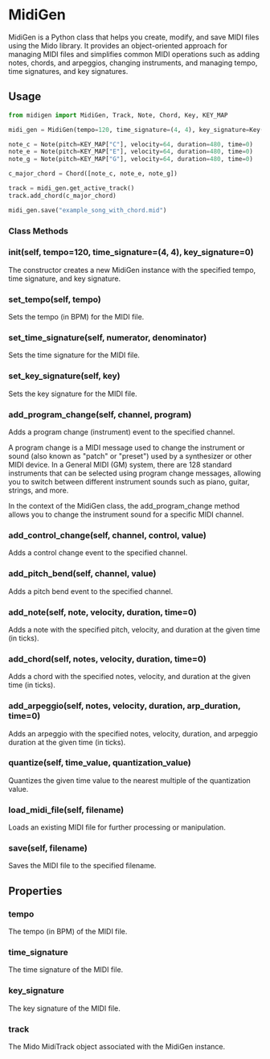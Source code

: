 # MidiGen

MidiGen is a Python class that helps you create, modify, and save MIDI files using the Mido library. It provides an object-oriented approach for managing MIDI files and simplifies common MIDI operations such as adding notes, chords, and arpeggios, changing instruments, and managing tempo, time signatures, and key signatures.

## Usage

```python
from midigen import MidiGen, Track, Note, Chord, Key, KEY_MAP

midi_gen = MidiGen(tempo=120, time_signature=(4, 4), key_signature=Key("C"))

note_c = Note(pitch=KEY_MAP["C"], velocity=64, duration=480, time=0)
note_e = Note(pitch=KEY_MAP["E"], velocity=64, duration=480, time=0)
note_g = Note(pitch=KEY_MAP["G"], velocity=64, duration=480, time=0)

c_major_chord = Chord([note_c, note_e, note_g])

track = midi_gen.get_active_track()
track.add_chord(c_major_chord)

midi_gen.save("example_song_with_chord.mid")
```

### Class Methods

### __init__(self, tempo=120, time_signature=(4, 4), key_signature=0)

The constructor creates a new MidiGen instance with the specified tempo, time signature, and key signature.

### set_tempo(self, tempo)

Sets the tempo (in BPM) for the MIDI file.

### set_time_signature(self, numerator, denominator)

Sets the time signature for the MIDI file.

### set_key_signature(self, key)

Sets the key signature for the MIDI file.

### add_program_change(self, channel, program)

Adds a program change (instrument) event to the specified channel.

A program change is a MIDI message used to change the instrument or sound (also known as "patch" or "preset") used by a synthesizer or other MIDI device. In a General MIDI (GM) system, there are 128 standard instruments that can be selected using program change messages, allowing you to switch between different instrument sounds such as piano, guitar, strings, and more.

In the context of the MidiGen class, the add_program_change method allows you to change the instrument sound for a specific MIDI channel.

### add_control_change(self, channel, control, value)

Adds a control change event to the specified channel.

### add_pitch_bend(self, channel, value)

Adds a pitch bend event to the specified channel.

### add_note(self, note, velocity, duration, time=0)

Adds a note with the specified pitch, velocity, and duration at the given time (in ticks).

### add_chord(self, notes, velocity, duration, time=0)

Adds a chord with the specified notes, velocity, and duration at the given time (in ticks).

### add_arpeggio(self, notes, velocity, duration, arp_duration, time=0)

Adds an arpeggio with the specified notes, velocity, duration, and arpeggio duration at the given time (in ticks).

### quantize(self, time_value, quantization_value)

Quantizes the given time value to the nearest multiple of the quantization value.

### load_midi_file(self, filename)

Loads an existing MIDI file for further processing or manipulation.

### save(self, filename)

Saves the MIDI file to the specified filename.

## Properties

### tempo

The tempo (in BPM) of the MIDI file.

### time_signature

The time signature of the MIDI file.

### key_signature

The key signature of the MIDI file.

### track

The Mido MidiTrack object associated with the MidiGen instance.

